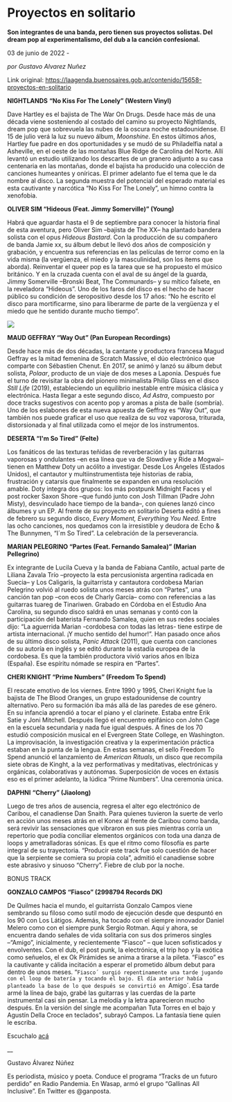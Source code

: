 # Proyectos en solitario

**Son integrantes de una banda, pero tienen sus proyectos solistas. Del dream pop al experimentalismo, del dub a la canción confesional.**

03 de junio de 2022 - 

_por Gustavo Alvarez Nuñez_

Link original: https://laagenda.buenosaires.gob.ar/contenido/15658-proyectos-en-solitario



**NIGHTLANDS** **“No Kiss For The Lonely” (Western Vinyl)**




Dave Hartley es el bajista de The War On Drugs. Desde hace más de una década viene sosteniendo al costado del camino su proyecto Nightlands, dream pop que sobrevuela las nubes de la oscura noche estadounidense. El 15 de julio verá la luz su nuevo álbum, *Moonshine*. En estos últimos años, Hartley fue padre en dos oportunidades y se mudó de su Philadelfia natal a Asheville, en el oeste de las montañas Blue Ridge de Carolina del Norte. Allí levantó un estudio utilizando los descartes de un granero adjunto a su casa centenaria en las montañas, donde el bajista ha producido una colección de canciones humeantes y oníricas. El primer adelanto fue el tema que le da nombre al disco. La segunda muestra del potencial del esperado material es esta cautivante y narcótica “No Kiss For The Lonely”, un himno contra la xenofobia.




**OLIVER SIM “Hideous (Feat. Jimmy Somerville)” (Young)**




Habrá que aguardar hasta el 9 de septiembre para conocer la historia final de esta aventura, pero Oliver Sim –bajista de The XX– ha plantado bandera solista con el opus *Hideous Bastard*. Con la producción de su compañero de banda Jamie xx, su álbum debut le llevó dos años de composición y grabación, y encuentra sus referencias en las películas de terror como en la vida misma (la vergüenza, el miedo y la masculinidad, son los ítems que aborda). Reinventar el queer pop es la tarea que se ha propuesto el músico británico. Y en la cruzada cuenta con el aval de su ángel de la guarda, Jimmy Somerville –Bronski Beat, The Communards– y su mítico falsete, en la reveladora “Hideous”. Uno de los faros del disco es el hecho de hacer público su condición de seropositivo desde los 17 años: “No he escrito el disco para mortificarme, sino para liberarme de parte de la vergüenza y el miedo que he sentido durante mucho tiempo”.




![](https://cdn.feater.me/files/images/257398/e21a4047-27fc-46cb-9a50-c42e8c9bcede.png)




**MAUD GEFFRAY “Way Out” (Pan European Recordings)**




Desde hace más de dos décadas, la cantante y productora francesa Magud Geffray es la mitad femenina de Scratch Massive, el dúo electrónico que comparte con Sébastien Chenut. En 2017, se animó y lanzó su álbum debut solista, *Polaar*, producto de un viaje de dos meses a Laponia. Después fue el turno de revisitar la obra del pionero minimalista Philip Glass en el disco *Still Life* (2019), estableciendo un equilibrio inestable entre música clásica y electrónica. Hasta llegar a este segundo disco, *Ad Astra*, compuesto por doce tracks sugestivos con acento pop y aromas a pista de baile (sombría). Uno de los eslabones de esta nueva apuesta de Geffray es “Way Out”, que también nos puede graficar el uso que realiza de su voz vaporosa, triturada, distorsionada y al final utilizada como el mejor de los instrumentos.




**DESERTA “I'm So Tired” (Felte)**




Los fanáticos de las texturas teñidas de reverberación y las guitarras vaporosas y ondulantes –en esa línea que va de Slowdive y Ride a Mogwai– tienen en Matthew Doty un acólito a investigar. Desde Los Ángeles (Estados Unidos), el cantautor y multiinstrumentista teje historias de rabia, frustración y catarsis que finalmente se expanden en una resolución amable. Doty integra dos grupos: los más postpunk Midnight Faces y el post rocker Saxon Shore –que fundó junto con Josh Tillman (Padre John Misty), desvinculado hace tiempo de la banda–, con quienes lanzó cinco álbumes y un EP. Al frente de su proyecto en solitario Deserta editó a fines de febrero su segundo disco, *Every Moment, Everything You Need*. Entre las ocho canciones, nos quedamos con la irresistible y deudora de Echo & The Bunnymen, “I´m So Tired”. La celebración de la perseverancia.




**MARIAN PELEGRINO “Partes (Feat. Fernando Samalea)” (Marian Pellegrino)**




Ex integrante de Lucila Cueva y la banda de Fabiana Cantilo, actual parte de Liliana Zavala Trío –proyecto la esta percusionista argentina radicada en Suecia– y Los Caligaris, la guitarrista y cantautora cordobesa Marian Pelegrino volvió al ruedo solista unos meses atrás con “Partes”, una canción tan pop –con ecos de Charly García– como con referencias a las guitarras tuareg de Tinariwen. Grabado en Córdoba en el Estudio Ana Carolina, su segundo disco saldrá en unas semanas y contó con la participación del baterista Fernando Samalea, quien en sus redes sociales dijo: “La aguerrida Marian -cordobesa con todas las letras- tiene estirpe de artista internacional. ¡Y mucho sentido del humor!”. Han pasado once años de su último disco solista, *Panic Attack* (2011), que cuenta con canciones de su autoría en inglés y se editó durante la estadía europea de la cordobesa. Es que la también productora vivió varios años en Ibiza (España). Ese espíritu nómade se respira en “Partes”.




**CHERI KNIGHT “Prime Numbers” (Freedom To Spend)**




El rescate emotivo de los viernes. Entre 1990 y 1995, Cheri Knight fue la bajista de The Blood Oranges, un grupo estadounidense de country alternativo. Pero su formación iba más allá de las paredes de ese género. En su infancia aprendió a tocar el piano y el clarinete. Estaba entre Erik Satie y Joni Mitchell. Después llegó el encuentro epifánico con John Cage en la escuela secundaria y nada fue igual después. A fines de los 70 estudió composición musical en el Evergreen State College, en Washington. La improvisación, la investigación creativa y la experimentación práctica estaban en la punta de la lengua. En estas semanas, el sello Freedom To Spend anunció el lanzamiento de *American Rituals*, un disco que recompila siete obras de Kinght, a la vez performativas y meditativas, electrónicas y orgánicas, colaborativas y autónomas. Superposición de voces en éxtasis eso es el primer adelanto, la lúdica “Prime Numbers”. Una ceremonia única.




**DAPHNI** **“Cherry” (Jiaolong)**




Luego de tres años de ausencia, regresa el alter ego electrónico de Caribou, el canadiense Dan Snaith. Para quienes tuvieron la suerte de verlo en acción unos meses atrás en el Konex al frente de Caribou como banda, será revivir las sensaciones que vibraron en sus pies mientras corría un repertorio que podía conciliar elementos orgánicos con toda una danza de loops y ametralladoras sónicas. Es que el ritmo como filosofía es parte integral de su trayectoria. “Producir este track fue solo cuestión de hacer que la serpiente se comiera su propia cola”, admitió el canadiense sobre este abrasivo y sinuoso “Cherry”. Fiebre de club por la noche.




BONUS TRACK




**GONZALO CAMPOS** **“Fiasco” (2998794 Records DK)**




De Quilmes hacia el mundo, el guitarrista Gonzalo Campos viene sembrando su filoso como sutil modo de ejecución desde que despuntó en los 90 con Los Látigos. Además, ha tocado con el siempre innovador Daniel Melero como con el siempre punk Sergio Rotman. Aquí y ahora, se encuentra dando señales de vida solitaria con sus dos primeros singles –“Amigo”, inicialmente, y recientemente “Fiasco” – que lucen sofisticados y envolventes. Con el dub, el post punk, la electrónica, el trip hop y la exótica como señuelos, el ex Ok Pirámides se anima a tirarse a la pileta. “Fiasco” es la cautivante y cálida incitación a esperar el prometido álbum debut para dentro de unos meses. “`Fiasco´ surgió repentinamente una tarde jugando con el loop de batería y tocando el bajo. El día anterior había planteado la base de lo que después se convirtió en `Amigo´. Esa tarde armé la línea de bajo, grabé las guitarras y las cuerdas de la parte instrumental casi sin pensar. La melodía y la letra aparecieron mucho después. En la versión del single me acompañan Tuta Torres en el bajo y Agustín Della Croce en teclados”, subrayó Campos. La fantasía tiene quien le escriba.




Escuchalo [acá](https://open.spotify.com/embed/playlist/0GhSbyBoVGvybQIt4SN1kP?utm_source=generator)




\_\_




Gustavo Álvarez Núñez




Es periodista, músico y poeta. Conduce el programa “Tracks de un futuro perdido” en Radio Pandemia. En Wasap, armó el grupo “Gallinas All Inclusive”. En Twitter es @ganposta.



